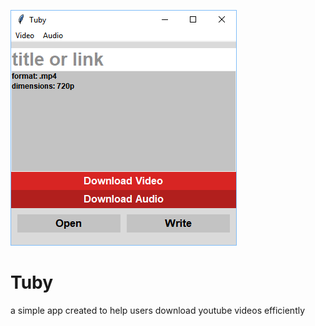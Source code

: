 ![Tuby](tuby_UI.png?raw=true "Tuby")
# Tuby
a simple app created to help users download youtube videos efficiently

